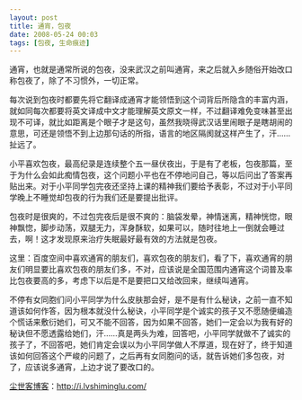 ```yaml
---
layout: post
title: 通宵，包夜
date: 2008-05-24 00:03
tags: [包夜, 生命痕迹]
---
```

通宵，也就是通常所说的包夜，没来武汉之前叫通宵，来之后就入乡随俗开始改口称包夜了，除了不习惯外，一切正常。

每次说到包夜时都要先将它翻译成通宵才能领悟到这个词背后所隐含的丰富内涵，就如同每次都要将英文译成中文才能理解英文原文一样，不过翻译难免变味甚至出现不可译，就比如距离是个眼子才是这句，虽然我晓得武汉话里闹眼子是瞎胡闹的意思，可还是领悟不到上边那句话的所指，语言的地区隔阂就这样产生了，汗……扯远了。

小平喜欢包夜，最高纪录是连续整个五一昼伏夜出，于是有了老板，包夜那篇，至于为什么会如此痴情包夜，这个问题小平也在不停地问自己，等以后问出了答案再贴出来。对于小平同学包完夜还坚持上课的精神我们要给予表彰，不过对于小平同学晚上不睡觉却包夜的行为我们还是要提出批评。

包夜时是很爽的，不过包完夜后是很不爽的：脑袋发晕，神情迷离，精神恍惚，眼神飘惚，脚步动荡，双腿无力，浑身酥软，如果可以，随时往地上一倒就会睡过去，啊！这才发现原来治疗失眠最好最有效的方法就是包夜。

这里：百度空间中喜欢通宵的朋友们，喜欢包夜的朋友们，看了下，喜欢通宵的朋友们明显要比喜欢包夜的朋友们多，不对，应该说是全国范围内通宵这个词普及率比包夜要高的多，考虑下以后是不是要把口又给改回来，继续叫通宵。

不停有女同胞们问小平同学为什么皮肤那会好，是不是有什么秘诀，之前一直不知道该如何作答，因为根本就没什么秘诀，小平同学是个诚实的孩子又不愿随便编造个慌话来敷衍她们，可又不能不回答，因为如果不回答，她们一定会以为我有好的秘诀但不愿透露给她们，汗……真是两头为难，回答吧，小平同学就做不了诚实的孩子了，不回答吧，她们肯定会误以为小平同学做人不厚道，现在好了，终于知道该如何回答这个严峻的问题了，之后再有女同胞问的话，就告诉她们多包夜，对了，应该说多通宵，上边才说了要改口的。

<a href="http://i.lvshiminglu.com/">尘世客博客</a>：<a href="http://i.lvshiminglu.com/">http://i.lvshiminglu.com/</a>

